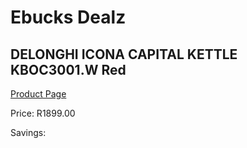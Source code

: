
# Ebucks Dealz
## DELONGHI ICONA CAPITAL KETTLE KBOC3001.W Red
[Product Page](https://www.ebucks.com/web/shop/productSelected.do?prodId=1149072807&catId=704985963)

Price: R1899.00

Savings: 


	